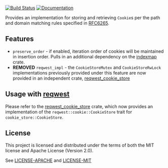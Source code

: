 [![Build Status](https://travis-ci.org/pfernie/cookie_store.svg?branch=master)](https://travis-ci.org/pfernie/cookie_store)
[![Documentation](https://docs.rs/cookie_store/badge.svg)](https://docs.rs/cookie_store)

Provides an implementation for storing and retrieving `Cookie`s per the path and domain matching 
rules specified in [RFC6265](https://datatracker.ietf.org/doc/html/rfc6265).

## Features

* `preserve_order` - if enabled, iteration order of cookies will be maintained in insertion order. Pulls in an additional dependency on the [indexmap](https://crates.io/crates/indexmap) crate.
* **REMOVED** `reqwest_impl` - the `CookieStoreMutex` and `CookieStoreRwLock` implementations previously provided under this feature are now provided in an independent crate, [reqwest_cookie_store](https://crates.io/crates/reqwest_cookie_store)

## Usage with [reqwest](https://crates.io/crates/reqwest)

Please refer to the [reqwest_cookie_store](https://crates.io/crates/reqwest_cookie_store) crate, which now provides an implementation of the `reqwest::cookie::CookieStore` trait for `cookie_store::CookieStore`.

## License
This project is licensed and distributed under the terms of both the MIT license and Apache License (Version 2.0).

See [LICENSE-APACHE](LICENSE-APACHE) and [LICENSE-MIT](LICENSE-MIT)
